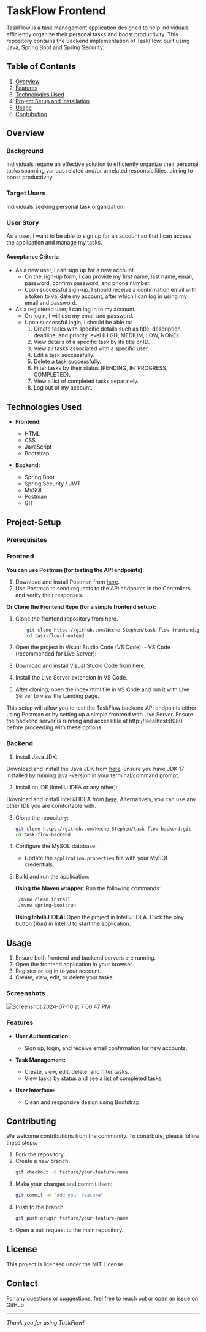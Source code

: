 # TaskFlow Frontend

TaskFlow is a task management application designed to help individuals efficiently organize their personal tasks and boost productivity. This repository contains the Backend implementation of TaskFlow, built using Java, Spring Boot and Spring Security. 


## Table of Contents
1. [Overview](#overview)
2. [Features](#features)
3. [Technologies Used](#Technologies-Used)
4. [Project Setup and Installation](#Project-Setup)
5. [Usage](#usage)
6. [Contributing](#contributing)

## Overview

### Background
Individuals require an effective solution to efficiently organize their personal tasks spanning various related and/or unrelated responsibilities, aiming to boost productivity.

### Target Users
Individuals seeking personal task organization.

### User Story
As a user, I want to be able to sign up for an account so that I can access the application and manage my tasks.

#### Acceptance Criteria
- As a new user, I can sign up for a new account.
    - On the sign-up form, I can provide my first name, last name, email, password, confirm password, and phone number.
    - Upon successful sign-up, I should receive a confirmation email with a token to validate my account, after which I can log in using my email and password.
- As a registered user, I can log in to my account.
    - On login, I will use my email and password.
    - Upon successful login, I should be able to:
        1. Create tasks with specific details such as title, description, deadline, and priority level (HIGH, MEDIUM, LOW, NONE).
        2. View details of a specific task by its title or ID.
        3. View all tasks associated with a specific user.
        4. Edit a task successfully.
        5. Delete a task successfully.
        6. Filter tasks by their status (PENDING, IN_PROGRESS, COMPLETED).
        7. View a list of completed tasks separately.
        8. Log out of my account.

## Technologies Used 

- **Frontend:**
    - HTML
    - CSS
    - JavaScript
    - Bootstrap

- **Backend:**
    - Spring Boot
    - Spring Security / JWT
    - MySQL
    - Postman
    - GIT

## Project-Setup

### Prerequisites

### Frontend

**You can use Postman (for testing the API endpoints):**
1. Download and install Postman from [here](https://www.postman.com/downloads/).
2. Use Postman to send requests to the API endpoints in the Controllers and verify their responses.

**Or Clone the Frontend Repo (for a simple frontend setup):**
1. Clone the frontend repository from here.
    ``` sh
        git clone https://github.com/Neche-Stephen/task-flow-frontend.git
        cd task-flow-frontend
   ```

2. Open the project in Visual Studio Code (VS Code). - VS Code (recommended for Live Server):
3. Download and install Visual Studio Code from [here](https://code.visualstudio.com/download). 
4. Install the Live Server extension in VS Code. 
5. After cloning, open the index.html file in VS Code and run it with Live Server to view the Landing page.

This setup will allow you to test the TaskFlow backend API endpoints either using Postman or by setting up a simple frontend with Live Server. Ensure the backend server is running and accessible at http://localhost:8080 before proceeding with these options.


### Backend
1. Install Java JDK:

Download and install the Java JDK from [here](https://www.oracle.com/ng/java/technologies/downloads/).
Ensure you have JDK 17 installed by running java -version in your terminal/command prompt.

2. Install an IDE (IntelliJ IDEA or any other):

Download and install IntelliJ IDEA from [here](https://www.jetbrains.com/idea/download).
Alternatively, you can use any other IDE you are comfortable with.

3. Clone the repository:
    ```bash
    git clone https://github.com/Neche-Stephen/task-flow-backend.git
    cd task-flow-backend
    ```

4. Configure the MySQL database:
    - Update the `application.properties` file with your MySQL credentials.

5. Build and run the application:

   **Using the Maven wrapper:**
   Run the following commands:
    ```bash
   ./mvnw clean install
   ./mvnw spring-boot:run
   ```

   **Using IntelliJ IDEA:**
   Open the project in IntelliJ IDEA.
   Click the play button (Run) in IntelliJ to start the application.


## Usage
1. Ensure both frontend and backend servers are running.
2. Open the frontend application in your browser.
3. Register or log in to your account.
4. Create, view, edit, or delete your tasks.

### Screenshots
![Screenshot 2024-07-10 at 7 00 47 PM](https://github.com/Neche-Stephen/task-flow-backend/assets/61988607/69aa5725-8272-4885-a4fb-c67e538110d6)

### Features

- **User Authentication:**
    - Sign up, login, and receive email confirmation for new accounts.

- **Task Management:**
    - Create, view, edit, delete, and filter tasks.
    - View tasks by status and see a list of completed tasks.

- **User Interface:**
    - Clean and responsive design using Bootstrap.

## Contributing

We welcome contributions from the community. To contribute, please follow these steps:

1. Fork the repository.
2. Create a new branch:
    ```sh
    git checkout -b feature/your-feature-name
    ```
3. Make your changes and commit them:
    ```sh
    git commit -m "Add your feature"
    ```
4. Push to the branch:
    ```sh
    git push origin feature/your-feature-name
    ```
5. Open a pull request to the main repository.

## License

This project is licensed under the MIT License.

## Contact

For any questions or suggestions, feel free to reach out or open an issue on GitHub.

---

_Thank you for using TaskFlow!_
